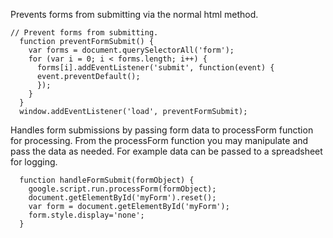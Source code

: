 Prevents forms from submitting via the normal html method.

```
// Prevent forms from submitting.
  function preventFormSubmit() {
    var forms = document.querySelectorAll('form');
    for (var i = 0; i < forms.length; i++) {
      forms[i].addEventListener('submit', function(event) {
      event.preventDefault();
      });
    }
  }
  window.addEventListener('load', preventFormSubmit);
```

Handles form submissions by passing form data to processForm function for processing.  From the processForm function you may manipulate and pass the data as needed.  For example data can be passed to a spreadsheet for logging.

```      
  function handleFormSubmit(formObject) {
    google.script.run.processForm(formObject);
    document.getElementById('myForm').reset();
    var form = document.getElementById('myForm');
    form.style.display='none';
  }
```
